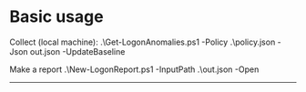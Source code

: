 # Basic usage

Collect (local machine):
.\Get-LogonAnomalies.ps1 -Policy .\policy.json -Json out.json -UpdateBaseline

Make a report
.\New-LogonReport.ps1 -InputPath .\out.json -Open

---
